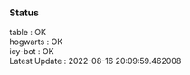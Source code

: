 ### Status


table : OK  
hogwarts : OK  
icy-bot : OK  
Latest Update : 2022-08-16 20:09:59.462008
